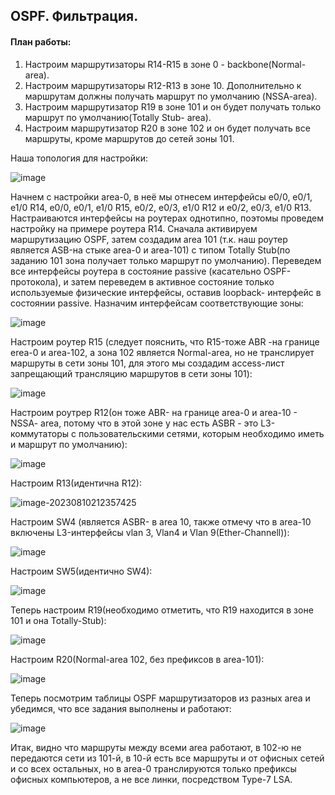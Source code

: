 ## OSPF. Фильтрация.

#### План работы:

1. Настроим маршрутизаторы R14-R15 в зоне 0 - backbone(Normal-area).
2. Настроим маршрутизаторы R12-R13 в зоне 10. Дополнительно к маршрутам должны получать маршрут по умолчанию (NSSA-area).
3. Настроим маршрутизатор R19 в зоне 101 и он будет получать только маршрут по умолчанию(Totally Stub- area).
4. Настроим маршрутизатор R20 в зоне 102 и он будет получать все маршруты, кроме маршрутов до сетей зоны 101.

Наша топология для настройки:

![image](https://github.com/SalminKHV/OTUS/assets/130359715/a0aecf58-9c02-48b6-b8c7-f900f5b66d0c)



Начнем с настройки area-0, в неё мы отнесем интерфейсы e0/0, e0/1, e1/0 R14, e0/0, e0/1, e1/0 R15, e0/2, e0/3, e1/0 R12 и e0/2, e0/3, e1/0 R13. Настраиваются интерфейсы на роутерах однотипно, поэтомы проведем настройку на примере роутера R14. Сначала активируем маршрутизацию OSPF, затем создадим area 101  (т.к. наш роутер является ASB-на стыке area-0  и area-101) с типом Totally Stub(по заданию 101 зона получает только маршрут по умолчанию). Переведем все интерфейсы роутера в состояние passive (касательно OSPF-протокола), и затем переведем в активное состояние только используемые физические интерфейсы, оставив loopback- интерфейс в состоянии passive. Назначим интерфейсам соответствующие зоны:

![image](https://github.com/SalminKHV/OTUS/assets/130359715/7c50e022-df29-48a1-9ab4-0c2a6e60befe)

Настроим роутер R15 (следует пояснить, что R15-тоже ABR -на границе erea-0 и area-102, а зона 102 является Normal-area, но не транслирует маршруты в сети зоны 101, для этого мы создадим access-лист запрещающий трансляцию маршрутов в сети зоны 101):

![image](https://github.com/SalminKHV/OTUS/assets/130359715/88d35ec8-baf7-466f-b2d4-db8c37719daa)



Настроим роутрер R12(он тоже ABR- на границе area-0 и area-10 - NSSA- area, потому что в этой зоне у нас есть ASBR - это L3-коммутаторы с пользовательскими сетями, которым необходимо иметь и маршрут по умолчанию):

![image](https://github.com/SalminKHV/OTUS/assets/130359715/c06ec58a-da2e-40fe-ab83-5135d61060d9)

Настроим R13(идентична R12):

![image-20230810212357425](C:\Users\Gyper\AppData\Roaming\Typora\typora-user-images\image-20230810212357425.png)

Настроим SW4 (является ASBR- в area 10, также отмечу что в area-10 включены L3-интерфейсы vlan 3, Vlan4 и Vlan 9(Ether-Channell)): 

![image](https://github.com/SalminKHV/OTUS/assets/130359715/2764b174-06a8-4b26-b058-2e8828278750)

Настроим SW5(идентично SW4):

![image](https://github.com/SalminKHV/OTUS/assets/130359715/8669f5cb-6df2-48fe-9894-16e47144045f)

Теперь настроим R19(необходимо отметить, что R19 находится в зоне 101 и она Totally-Stub):

![image](https://github.com/SalminKHV/OTUS/assets/130359715/e5877cb1-305a-46d9-a1d5-c80b2a38447d)

Настроим R20(Normal-area 102, без префиксов в area-101):

![image](https://github.com/SalminKHV/OTUS/assets/130359715/6324219a-d452-4690-9031-cdeea7a425c4)

Теперь посмотрим таблицы OSPF маршрутизаторов из разных area и убедимся, что все задания выполнены и работают:

![image](https://github.com/SalminKHV/OTUS/assets/130359715/abee95f3-c9ea-49bf-bca9-4385a7a81d6b)

Итак, видно что маршруты между всеми area работают, в 102-ю не передаются сети из 101-й, в 10-й есть все маршруты и от офисных сетей и со всех остальных, но в area-0 транслируются только префиксы офисных компьютеров, а не все линки, посредством Type-7 LSA.
